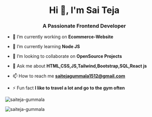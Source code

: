 <h1 align="center">Hi 👋, I'm Sai Teja</h1>
<h3 align="center">A Passionate Frontend Developer</h3>

- 🔭 I’m currently working on **Ecommerce-Website**

- 🌱 I’m currently learning **Node JS**

- 👯 I’m looking to collaborate on **OpenSource Projects**

- 💬 Ask me about **HTML,CSS,JS,Tailwind,Bootstrap,SQL,React js**

- 📫 How to reach me **saitejagummala1512@gmail.com**

- ⚡ Fun fact **I like to travel a lot and go to the gym often**

<p><img align="center" src="https://github-readme-stats.vercel.app/api/top-langs?username=saiteja-gummala&show_icons=true&locale=en&layout=compact" alt="saiteja-gummala" /></p>

<p><img align="center" src="https://github-readme-streak-stats.herokuapp.com/?user=saiteja-gummala&" alt="saiteja-gummala" /></p> 



